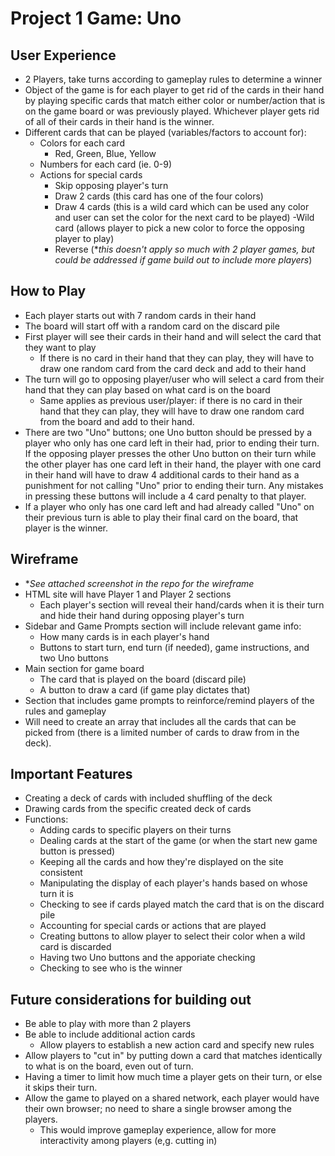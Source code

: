 # Project 1 Game: Uno

## User Experience

- 2 Players, take turns according to gameplay rules to determine a winner
- Object of the game is for each player to get rid of the cards in their hand by playing specific cards that match either color or number/action that is on the game board or was previously played. Whichever player gets rid of all of their cards in their hand is the winner.
- Different cards that can be played (variables/factors to account for):
    - Colors for each card
        - Red, Green, Blue, Yellow
    - Numbers for each card (ie. 0-9)
    - Actions for special cards
        - Skip opposing player's turn
        - Draw 2 cards (this card has one of the four colors)
        - Draw 4 cards (this is a wild card which can be used any color and user can set the color for the next card to be played)
        -Wild card (allows player to pick a new color to force the opposing player to play)
        - Reverse (**this doesn't apply so much with 2 player games, but could be addressed if game build out to include more players*)

## How to Play

- Each player starts out with 7 random cards in their hand
- The board will start off with a random card on the discard pile
- First player will see their cards in their hand and will select the card that they want to play
    - If there is no card in their hand that they can play, they will have to draw one random card from the card deck and add to their hand
- The turn will go to opposing player/user who will select a card from their hand that they can play based on what card is on the board
    - Same applies as previous user/player: if there is no card in their hand that they can play, they will have to draw one random card from the board and add to their hand.
- There are two "Uno" buttons; one Uno button should be pressed by a player who only has one card left in their had, prior to ending their turn. If the opposing player presses the other Uno button on their turn while the other player has one card left in their hand, the player with one card in their hand will have to draw 4 additional cards to their hand as a punishment for not calling "Uno" prior to ending their turn. Any mistakes in pressing these buttons will include a 4 card penalty to that player.
- If a player who only has one card left and had already called "Uno" on their previous turn is able to play their final card on the board, that player is the winner.

## Wireframe

- **See attached screenshot in the repo for the wireframe*
- HTML site will have Player 1 and Player 2 sections
    - Each player's section will reveal their hand/cards when it is their turn and hide their hand during opposing player's turn
- Sidebar and Game Prompts section will include relevant game info:
    - How many cards is in each player's hand
    - Buttons to start turn, end turn (if needed), game instructions, and two Uno buttons
- Main section for game board
    - The card that is played on the board (discard pile)
    - A button to draw a card (if game play dictates that)
- Section that includes game prompts to reinforce/remind players of the rules and gameplay
- Will need to create an array that includes all the cards that can be picked from (there is a limited number of cards to draw from in the deck).

## Important Features

- Creating a deck of cards with included shuffling of the deck
- Drawing cards from the specific created deck of cards
- Functions:
    - Adding cards to specific players on their turns
    - Dealing cards at the start of the game (or when the start new game button is pressed)
    - Keeping all the cards and how they're displayed on the site consistent
    - Manipulating the display of each player's hands based on whose turn it is
    - Checking to see if cards played match the card that is on the discard pile
    - Accounting for special cards or actions that are played
    - Creating buttons to allow player to select their color when a wild card is discarded
    - Having two Uno buttons and the apporiate checking
    - Checking to see who is the winner 

## Future considerations for building out

- Be able to play with more than 2 players
- Be able to include additional action cards
    - Allow players to establish a new action card and specify new rules
- Allow players to "cut in" by putting down a card that matches identically to what is on the board, even out of turn.
- Having a timer to limit how much time a player gets on their turn, or else it skips their turn.
- Allow the game to played on a shared network, each player would have their own browser; no need to share a single browser among the players.
    - This would improve gameplay experience, allow for more interactivity among players (e,g. cutting in)